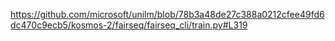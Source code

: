 https://github.com/microsoft/unilm/blob/78b3a48de27c388a0212cfee49fd6dc470c9ecb5/kosmos-2/fairseq/fairseq_cli/train.py#L319

